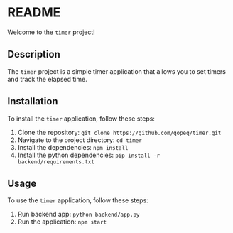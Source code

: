 # README

Welcome to the `timer` project!

## Description

The `timer` project is a simple timer application that allows you to set timers and track the elapsed time.

## Installation

To install the `timer` application, follow these steps:

1. Clone the repository: `git clone https://github.com/qopeq/timer.git`
2. Navigate to the project directory: `cd timer`
3. Install the dependencies: `npm install`
4. Install the python dependencies: `pip install -r backend/requirements.txt` 

## Usage

To use the `timer` application, follow these steps:

1. Run backend app: `python backend/app.py`
2. Run the application: `npm start`
